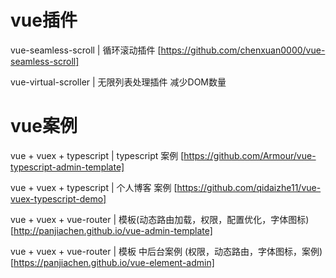 # vue插件
vue-seamless-scroll  | 循环滚动插件  [https://github.com/chenxuan0000/vue-seamless-scroll]

vue-virtual-scroller  | 无限列表处理插件  减少DOM数量 

# vue案例
vue + vuex + typescript |  typescript 案例  [https://github.com/Armour/vue-typescript-admin-template]

vue + vuex + typescript |  个人博客  案例   [https://github.com/qidaizhe11/vue-vuex-typescript-demo]

vue + vuex + vue-router | 模板(动态路由加载，权限，配置优化，字体图标) [http://panjiachen.github.io/vue-admin-template]

vue + vuex + vue-router | 模板 中后台案例 (权限，动态路由，字体图标，案例) [https://panjiachen.github.io/vue-element-admin]
